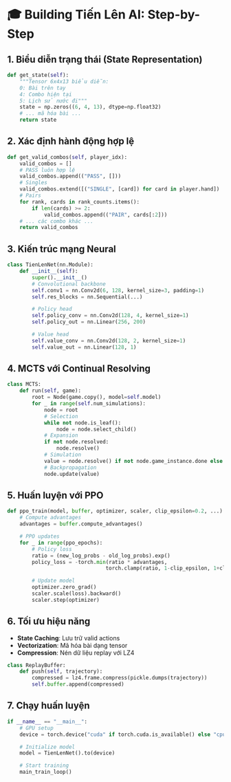 # 🎓 Building Tiến Lên AI: Step-by-Step

## 1. Biểu diễn trạng thái (State Representation)

```python
def get_state(self):
    """Tensor 6x4x13 biểu diễn:
    0: Bài trên tay
    4: Combo hiện tại
    5: Lịch sử nước đi"""
    state = np.zeros((6, 4, 13), dtype=np.float32)
    # ... mã hóa bài ...
    return state
```

## 2. Xác định hành động hợp lệ

```python
def get_valid_combos(self, player_idx):
    valid_combos = []
    # PASS luôn hợp lệ
    valid_combos.append(("PASS", []))
    # Singles
    valid_combos.extend([("SINGLE", [card]) for card in player.hand])
    # Pairs
    for rank, cards in rank_counts.items():
        if len(cards) >= 2:
            valid_combos.append(("PAIR", cards[:2]))
    # ... các combo khác ...
    return valid_combos
```

## 3. Kiến trúc mạng Neural

```python
class TienLenNet(nn.Module):
    def __init__(self):
        super().__init__()
        # Convolutional backbone
        self.conv1 = nn.Conv2d(6, 128, kernel_size=3, padding=1)
        self.res_blocks = nn.Sequential(...)

        # Policy head
        self.policy_conv = nn.Conv2d(128, 4, kernel_size=1)
        self.policy_out = nn.Linear(256, 200)

        # Value head
        self.value_conv = nn.Conv2d(128, 2, kernel_size=1)
        self.value_out = nn.Linear(128, 1)
```

## 4. MCTS với Continual Resolving

```python
class MCTS:
    def run(self, game):
        root = Node(game.copy(), model=self.model)
        for _ in range(self.num_simulations):
            node = root
            # Selection
            while not node.is_leaf():
                node = node.select_child()
            # Expansion
            if not node.resolved:
                node.resolve()
            # Simulation
            value = node.resolve() if not node.game_instance.done else reward
            # Backpropagation
            node.update(value)
```

## 5. Huấn luyện với PPO

```python
def ppo_train(model, buffer, optimizer, scaler, clip_epsilon=0.2, ...):
    # Compute advantages
    advantages = buffer.compute_advantages()

    # PPO updates
    for _ in range(ppo_epochs):
        # Policy loss
        ratio = (new_log_probs - old_log_probs).exp()
        policy_loss = -torch.min(ratio * advantages,
                                torch.clamp(ratio, 1-clip_epsilon, 1+clip_epsilon) * advantages).mean()

        # Update model
        optimizer.zero_grad()
        scaler.scale(loss).backward()
        scaler.step(optimizer)
```

## 6. Tối ưu hiệu năng

- **State Caching**: Lưu trữ valid actions
- **Vectorization**: Mã hóa bài dạng tensor
- **Compression**: Nén dữ liệu replay với LZ4

```python
class ReplayBuffer:
    def push(self, trajectory):
        compressed = lz4.frame.compress(pickle.dumps(trajectory))
        self.buffer.append(compressed)
```

## 7. Chạy huấn luyện

```python
if __name__ == "__main__":
    # GPU setup
    device = torch.device("cuda" if torch.cuda.is_available() else "cpu")

    # Initialize model
    model = TienLenNet().to(device)

    # Start training
    main_train_loop()
```
